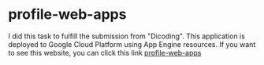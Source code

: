 # profile-web-apps

<p>
    I did this task to fulfill the submission from "Dicoding". This application is deployed to Google Cloud Platform using App Engine resources. If you want to see this website, you can click this link <a href="https://expert-class.et.r.appspot.com">profile-web-apps</a>
</P>
